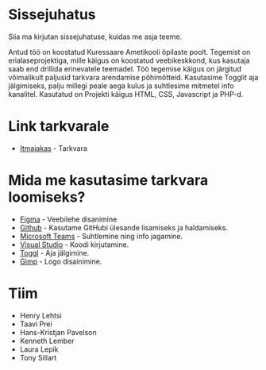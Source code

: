 # Sissejuhatus
Siia ma kirjutan sissejuhatuse, kuidas me asja teeme.

Antud töö on koostatud Kuressaare Ametikooli õpilaste poolt.
Tegemist on erialaseprojektiga, mille käigus on koostatud veebikeskkond, kus kasutaja saab end drillida erinevatele teemadel.
Töö tegemise käigus on järgitud võimalikult paljusid tarkvara arendamise põhimõtteid.
Kasutasime Togglit aja jälgimiseks, palju millegi peale aega kulus ja suhtlesime mitmetel info kanalitel.
Kasutatud on Projekti käigus HTML, CSS, Javascript ja PHP-d.

# Link tarkvarale
* [Itmajakas](https://ta18prei.itmajakas.ee/projekt5/) - Tarkvara

# Mida me kasutasime tarkvara loomiseks?
* [Figma](https://www.figma.com/file/TfZOgzt2RTxyZuPq2Wanio/projket-5?node-id=1%3A2) - Veebilehe disanimine
* [Github](https://www.github.com/HenrysHub/projekt-5/) - Kasutame GitHubi ülesande lisamiseks ja haldamiseks.
* [Microsoft Teams](https://teams.microsoft.com/) - Suhtlemine ning info jagamine.
* [Visual Studio](https://code.visualstudio.com/) - Koodi kirjutamine.
* [Toggl](https://www.toggl.com/) - Aja jälgimine.
* [Gimp](https://www.gimp.org/) - Logo disainimine.

# Tiim
* Henry Lehtsi
* Taavi Prei
* Hans-Kristjan Pavelson
* Kenneth Lember
* Laura Lepik
* Tony Sillart
